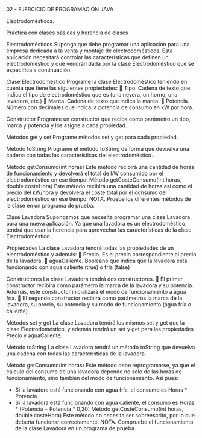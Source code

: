 02 - EJERCICIO DE PROGRAMACIÓN JAVA

Electrodomésticos.

Práctica con clases básicas y herencia de clases

Electrodomésticos
Suponga que debe programar una aplicación para una empresa dedicada a
la venta y montaje de electrodomésticos. Esta aplicación necesitará
controlar las características que definen un electrodoméstico y que vendrán
dada por la clase Electrodoméstico que se específica a continuación.

Clase Electrodoméstico
Programe la clase Electrodoméstico teniendo en cuenta que tiene las
siguientes propiedades:
 Tipo. Cadena de texto que indica el tipo de electrodoméstico que es
(una nevera, un horno, una lavadora, etc.)
 Marca. Cadena de texto que indica la marca.
 Potencia. Número con decimales que indica la potencia de consumo
en kW por hora.

Constructor
Programe un constructor que reciba como parámetro un tipo, marca y
potencia y los asigne a cada propiedad.

Métodos get y set
Programe métodos set y get para cada propiedad.

Método toString
Programe el método toString de forma que devuelva una cadena con todas
las características del electrodoméstico.

Método getConsumo(int horas)
Este método recibirá una cantidad de horas de funcionamiento y devolverá
el total de kW consumido por el electrodoméstico en ese tiempo.
Método getCosteConsumo(int horas, double costeHora)
Este método recibirá una cantidad de horas así como el precio del kW/hora
y devolverá el coste total por el consumo del electrodoméstico en ese
tiempo.
NOTA. Pruebe los diferentes métodos de la clase en un programa de
prueba.

Clase Lavadora
Supongamos que necesita programar una clase Lavadora para una nueva
aplicación. Ya que una lavadora es un electrodoméstico, tendrá que usar la
herencia para aprovechar las características de la clase Electrodoméstico.

Propiedades
La clase Lavadora tendrá todas las propiedades de un electrodoméstico y
además:
 Precio. Es el precio correspondiente al precio de la lavadora.
 aguaCaliente. Booleano que indica que la lavadora está funcionando
con agua caliente (true) o fría (false)

Constructores
La clase Lavadora tendrá dos constructores.
 El primer constructor recibirá como parámetro la marca de la
lavadora y su potencia. Además, este constructor inicializará el
modo de funcionamiento a agua fría.
 El segundo constructor recibirá como parámetros la marca de la
lavadora, su precio, su potencia y su modo de funcionamiento (agua
fría o caliente)

Métodos set y get
La clase Lavadora tendrá los mismos set y get que la clase Electrodoméstico,
y además tendrá un set y get para las propiedades Precio y aguaCaliente.

Método toString
La clase Lavadora tendrá un método toString que devuelva una cadena con
todas las características de la lavadora.

Método getConsumo(int horas)
Este método debe reprogramarse, ya que el cálculo del consumo de una
lavadora depende no solo de las horas de funcionamiento, sino también
del modo de funcionamiento. Así pues:
- Si la lavadora está funcionando con agua fría, el consumo es Horas *
Potencia.
- Si la lavadora está funcionando con agua caliente, el consumo es
Horas * (Potencia + Potencia * 0,20)
Método getCosteConsumo(int horas, double costeHora)
Este método no necesita ser sobreescrito, por lo que debería funcionar
correctamente.
NOTA. Compruebe el funcionamiento de la clase Lavadora en un
programa de prueba. 

